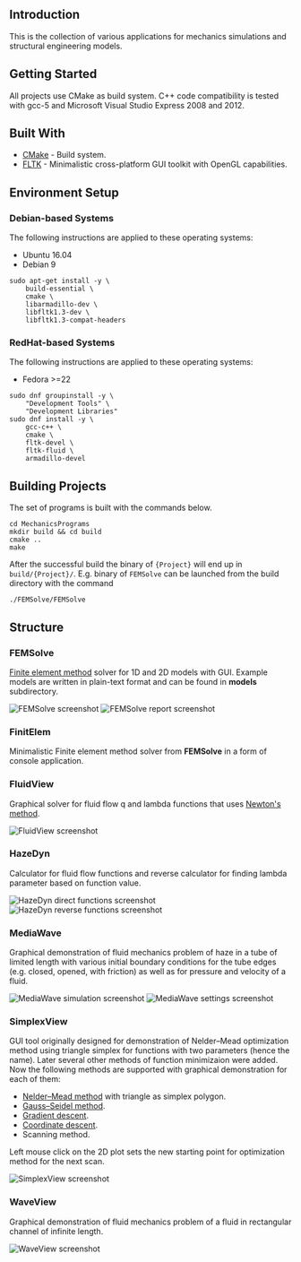 ## Introduction

This is the collection of various applications for mechanics simulations and structural engineering models. 

## Getting Started

All projects use CMake as build system. C++ code compatibility is tested
with gcc-5 and Microsoft Visual Studio Express 2008 and 2012.

## Built With

* [CMake](https://cmake.org/) - Build system.
* [FLTK](http://www.fltk.org) - Minimalistic cross-platform GUI toolkit with OpenGL capabilities.

## Environment Setup

### Debian-based Systems

The following instructions are applied to these operating systems:

* Ubuntu 16.04
* Debian 9

```
sudo apt-get install -y \
    build-essential \
    cmake \
    libarmadillo-dev \
    libfltk1.3-dev \
    libfltk1.3-compat-headers
```

### RedHat-based Systems

The following instructions are applied to these operating systems:

* Fedora >=22

```
sudo dnf groupinstall -y \
    "Development Tools" \
    "Development Libraries"
sudo dnf install -y \
    gcc-c++ \
    cmake \
    fltk-devel \
    fltk-fluid \
    armadillo-devel
```

## Building Projects

The set of programs is built with the commands below.

```
cd MechanicsPrograms
mkdir build && cd build
cmake ..
make
```

After the successful build the binary of `{Project}`  will end up in `build/{Project}/`.
E.g. binary of `FEMSolve` can be launched from the build directory with the command

```
./FEMSolve/FEMSolve
```
 
## Structure

### FEMSolve

[Finite element method](https://en.wikipedia.org/wiki/Finite_element_method) solver
for 1D and 2D models with GUI. Example models are written in plain-text format 
and can be found in __models__ subdirectory.

![FEMSolve screenshot](https://github.com/Postrediori/MechanicsPrograms/blob/master/images/femsolve.png)
![FEMSolve report screenshot](https://github.com/Postrediori/MechanicsPrograms/blob/master/images/femsolve_report.png)

### FinitElem

Minimalistic Finite element method solver from __FEMSolve__ in a form
of console application.

### FluidView

Graphical solver for fluid flow q and lambda functions that uses [Newton's method](https://en.wikipedia.org/wiki/Newton%27s_method).

![FluidView screenshot](https://github.com/Postrediori/MechanicsPrograms/blob/master/images/fluidview.png)

### HazeDyn

Calculator for fluid flow functions and reverse calculator
for finding lambda parameter based on function value.

![HazeDyn direct functions screenshot](https://github.com/Postrediori/MechanicsPrograms/blob/master/images/hazedyn_direct.png)
![HazeDyn reverse functions screenshot](https://github.com/Postrediori/MechanicsPrograms/blob/master/images/hazedyn_reverse.png)

### MediaWave

Graphical demonstration of fluid mechanics problem of haze in a tube
of limited length with various initial boundary conditions for the tube
edges (e.g. closed, opened, with friction) as well as for pressure and velocity
of a fluid.

![MediaWave simulation screenshot](https://github.com/Postrediori/MechanicsPrograms/blob/master/images/mediawave.png)
![MediaWave settings screenshot](https://github.com/Postrediori/MechanicsPrograms/blob/master/images/mediawave_settings.png)

### SimplexView

GUI tool originally designed for demonstration of Nelder–Mead optimization
method using triangle simplex for functions with two parameters (hence the name).
Later several other methods of function minimizaion were added. Now the following
methods are supported with graphical demonstration for each of them:

* [Nelder–Mead method](https://en.wikipedia.org/wiki/Nelder%E2%80%93Mead_method) with triangle as simplex polygon.
* [Gauss–Seidel method](https://en.wikipedia.org/wiki/Gauss%E2%80%93Seidel_method).
* [Gradient descent](https://en.wikipedia.org/wiki/Gradient_descent).
* [Coordinate descent](https://en.wikipedia.org/wiki/Coordinate_descent).
* Scanning method.

Left mouse click on the 2D plot sets the new starting point for optimization
method for the next scan.

![SimplexView screenshot](https://github.com/Postrediori/MechanicsPrograms/blob/master/images/simplexview.png)

### WaveView

Graphical demonstration of fluid mechanics problem of a fluid in
rectangular channel of infinite length.

![WaveView screenshot](https://github.com/Postrediori/MechanicsPrograms/blob/master/images/waveview.png)

